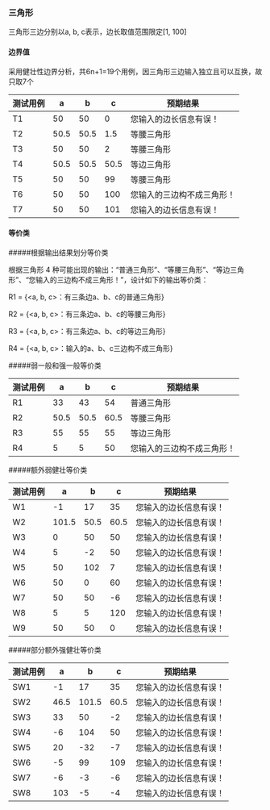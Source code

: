 ### 三角形

三角形三边分别以a, b, c表示，边长取值范围限定[1, 100]

#### 边界值

采用健壮性边界分析，共6n+1=19个用例，因三角形三边输入独立且可以互换，故只取7个

| 测试用例 | a    | b    | c    | 预期结果                   |
| -------- | ---- | ---- | ---- | -------------------------- |
| T1       | 50   | 50   | 0    | 您输入的边长信息有误！     |
| T2       | 50.5 | 50.5 | 1.5  | 等腰三角形                 |
| T3       | 50   | 50   | 2    | 等腰三角形                 |
| T4       | 50.5 | 50.5 | 50.5 | 等边三角形                 |
| T5       | 50   | 50   | 99   | 等腰三角形                 |
| T6       | 50   | 50   | 100  | 您输入的三边构不成三角形！ |
| T7       | 50   | 50   | 101  | 您输入的边长信息有误！     |

#### 等价类

#####根据输出结果划分等价类

根据三角形 4 种可能出现的输出：“普通三角形”、“等腰三角形”、“等边三角形”、“您输入的三边构不成三角形！”，设计如下的输出等价类：

R1 = {<a, b, c>：有三条边a、b、c的普通三角形}

R2 = {<a, b, c>：有三条边a、b、c的等腰三角形}

R3 = {<a, b, c>：有三条边a、b、c的等边三角形}

R4 = {<a, b, c>：输入的a、b、c三边构不成三角形}

#####弱一般和强一般等价类

| 测试用例 | a    | b    | c    | 预期结果                   |
| -------- | ---- | ---- | ---- | -------------------------- |
| R1       | 33   | 43   | 54   | 普通三角形                 |
| R2       | 50.5 | 50.5 | 60.5 | 等腰三角形                 |
| R3       | 55   | 55   | 55   | 等边三角形                 |
| R4       | 5    | 5    | 50   | 您输入的三边构不成三角形！ |

#####额外弱健壮等价类

| 测试用例 | a     | b    | c    | 预期结果               |
| -------- | ----- | ---- | ---- | ---------------------- |
| W1       | -1    | 17   | 35   | 您输入的边长信息有误！ |
| W2       | 101.5 | 50.5 | 60.5 | 您输入的边长信息有误！ |
| W3       | 0     | 50   | 50   | 您输入的边长信息有误！ |
| W4       | 5     | -2   | 50   | 您输入的边长信息有误！ |
| W5       | 50    | 102  | 7    | 您输入的边长信息有误！ |
| W6       | 50    | 0    | 60   | 您输入的边长信息有误！ |
| W7       | 50    | 50   | -6   | 您输入的边长信息有误！ |
| W8       | 5     | 5    | 120  | 您输入的边长信息有误！ |
| W9       | 50    | 50   | 0    | 您输入的边长信息有误！ |

#####部分额外强健壮等价类

| 测试用例 | a    | b    | c    | 预期结果               |
| -------- | ---- | ---- | ---- | ---------------------- |
| SW1       | -1   | 17   | 35   | 您输入的边长信息有误！ |
| SW2       | 46.5 | 101.5 | 60.5 | 您输入的边长信息有误！ |
| SW3       | 33  | 50   | -2  | 您输入的边长信息有误！ |
| SW4       | -6  | 104 | 50   | 您输入的边长信息有误！ |
| SW5       | 20  | -32 | -7   | 您输入的边长信息有误！ |
| SW6       | -5  | 99  | 109 | 您输入的边长信息有误！ |
| SW7       | -6 | -3 | -6   | 您输入的边长信息有误！ |
| SW8       | 103 | -5   | -4 | 您输入的边长信息有误！ |